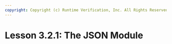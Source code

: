 ```yaml
---
copyright: Copyright (c) Runtime Verification, Inc. All Rights Reserved.
---
```


# Lesson 3.2.1: The JSON Module
